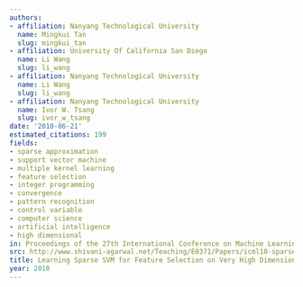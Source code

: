 ```yaml
---
authors:
- affiliation: Nanyang Technological University
  name: Mingkui Tan
  slug: mingkui_tan
- affiliation: University Of California San Diego
  name: Li Wang
  slug: li_wang
- affiliation: Nanyang Technological University
  name: Li Wang
  slug: li_wang
- affiliation: Nanyang Technological University
  name: Ivor W. Tsang
  slug: ivor_w_tsang
date: '2010-06-21'
estimated_citations: 199
fields:
- sparse approximation
- support vector machine
- multiple kernel learning
- feature selection
- integer programming
- convergence
- pattern recognition
- control variable
- computer science
- artificial intelligence
- high dimensional
in: Proceedings of the 27th International Conference on Machine Learning
src: http://www.shivani-agarwal.net/Teaching/E0371/Papers/icml10-sparse-svm.pdf
title: Learning Sparse SVM for Feature Selection on Very High Dimensional Datasets
year: 2010
---
```


